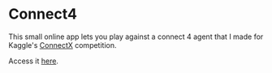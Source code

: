 # Connect4

This small online app lets you play against a connect 4 agent that I made for Kaggle's [ConnectX](https://www.kaggle.com/competitions/connectx/overview) competition.

Access it [here](https://tcha182-connect4-app-6w8si5.streamlit.app/).

